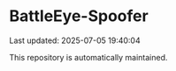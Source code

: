 # BattleEye-Spoofer

Last updated: 2025-07-05 19:40:04

This repository is automatically maintained.
